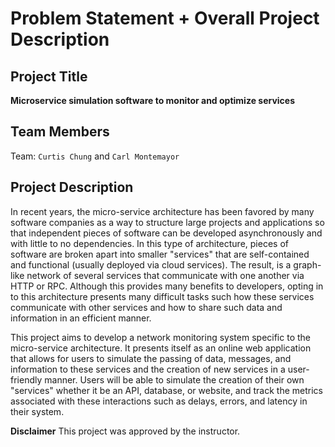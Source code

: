 # Problem Statement + Overall Project Description

## Project Title

**Microservice simulation software to monitor and optimize services**

## Team Members

Team: `Curtis Chung` and `Carl Montemayor`

## Project Description

In recent years, the micro-service architecture has been favored by many software companies as a way to structure large projects and applications so that independent pieces of software can be developed asynchronously and with little to no dependencies. In this type of architecture, pieces of software are broken apart into smaller "services" that are self-contained and functional (usually deployed via cloud services). The result, is a graph-like network of several services that communicate with one another via HTTP or RPC. Although this provides many benefits to developers, opting in to this architecture presents many difficult tasks such how these services communicate with other services and how to share such data and information in an efficient manner.

This project aims to develop a network monitoring system specific to the micro-service architecture. It presents itself as an online web application that allows for users to simulate the passing of data, messages, and information to these services and the creation of new services in a user-friendly manner. Users will be able to simulate the creation of their own "services" whether it be an API, database, or website, and track the metrics associated with these interactions such as delays, errors, and latency in their system.

**Disclaimer**
This project was approved by the instructor.
